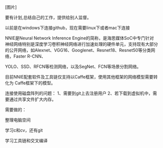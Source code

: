 [图片]


要有计划,总结自己的工作，提供给别人监督。

以前是在windows下连接github，现在需要linux下或者mac下连接


NNIE是Neural Network Inference Engine的简称，是海思媒体SoC中专门针对神经网络特别是深度学习卷积神经网络进行加速处理的硬件单元，支持现有大部分的公开网络，如Alexnet、VGG16、Googlenet、Resnet18、Resnet50等分类网络，Faster R-CNN、 

YOLO、SSD、RFCN等检测网络，以及SegNet、FCN等场景分割网络。

目前NNIE配套软件及工具链仅支持以Caffe框架，使用其他框架的网络模型需要转化为 Caffe框架下的模型。



连接使用磁盘阵列的问题：
1、需要到git上去注册用户
2、若下载到虚拟机中，需要通过共享文件扩大内存。



需要做的：

整理电脑空间

学习c和cv，还有git

学习工具链和交叉编译
